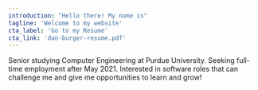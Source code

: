 ```yaml
---
introduction: "Hello there! My name is"
tagline: 'Welcome to my website'
cta_label: 'Go to my Resume'
cta_link: 'dan-burger-resume.pdf'
---
```


Senior studying Computer Engineering at Purdue University.
Seeking full-time employment after May 2021.
Interested in software roles that can challenge me and
give me opportunities to learn and grow!
